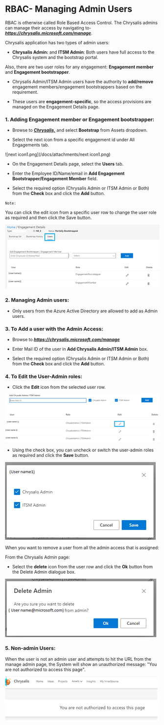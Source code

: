 # RBAC- Managing Admin Users

RBAC is otherwise called Role Based Access Control. The Chrysalis admins can manage their access by navigating to- **_https://chrysalis.microsoft.com/manage_**.

Chrysalis application has two types of admin users:

- **Chrysalis Admin:** and **ITSM Admin**: Both users have full access to the Chrysalis system and the bootstrap portal.

Also, there are two user roles for any engagement: **Engagement member** and **Engagement bootstrapper**.

- Chrysalis Admin/ITSM Admin users have the authority to **add/remove** engagement members/engagement bootstrappers based on the requirement. 

- These users are **engagement-specific**, so the access provisions are managed on the Engagement Details page.

### 1. Adding Engagement member or Engagement bootstrapper:

- Browse to **_[Chrysalis,](https://aka.ms/chrysalis)_** and select **Bootstrap** from Assets dropdown.

- Select the next icon from a specific engagement id under All Engagements tab.

![next icon1.png](/docs/attachments/next icon1.png)

- On the Engagement Details page, select the **Users** tab.

- Enter the Employee ID/Name/email in **Add Engagement Bootstrapper/Engagement Member** field.

- Select the required option (Chrysalis Admin or ITSM Admin or Both) from the **Check** box and click the **Add** button.

`Note:`

You can click the edit icon from a specific user row to change the user role as required and then click the Save button.

![engagement member add.png](/attachments/engagement%20member%20add-62bca965-23b2-4404-9ffb-a66cdbe0a414.png)
 
### 2. Managing Admin users: 

- Only users from the Azure Active Directory are allowed to add as Admin users.


### 3. To Add a user with the Admin Access: 

- Browse to **_https://chrysalis.microsoft.com/manage_** 

- Enter Mail ID of the user in **Add Chrysalis Admin/ITSM Admin** box.

- Select the required option (Chrysalis Admin or ITSM Admin or Both) from the **Check** box and click the **Add** button.

### 4. To Edit the User-Admin roles:

- Click the **Edit** icon from the selected user row.

![edit admin roles.png](/attachments/edit%20admin%20roles-63c5ede6-9419-434b-9043-dc3da77e9cfd.png)

- Using the check box, you can uncheck or switch the user-admin roles as required and click the **Save** button.

![save edit admin.png](/attachments/save%20edit%20admin-be9afc4e-6728-48e1-9eb7-83e3d226d609.png)

When you want to remove a user from all the admin access that is assigned:

From the Chrysalis Admin page:

-    Select the **delete** icon from the user row and click the **Ok** button from the Delete Admin dialogue box.

![user delete.png](/attachments/user%20delete-e7783941-b8c9-4a3d-a103-a7c4ccb321ac.png)

### 5. Non-admin Users:

When the user is not an admin user and attempts to hit the URL from the manage admin page, the System will show an unauthorized message: "You are not authorized to access this page".<br>

![RBAC3.png](/attachments/RBAC3-33e017b6-19af-4de4-bfbd-8063c3d1b43e.png)